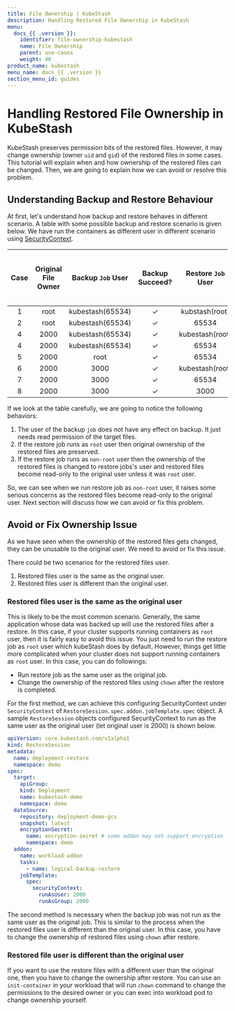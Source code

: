 ```yaml
---
title: File Ownership | KubeStash
description: Handling Restored File Ownership in KubeStash
menu:
  docs_{{ .version }}:
    identifier: file-ownership-kubestash
    name: File Ownership
    parent: use-cases
    weight: 40
product_name: kubestash
menu_name: docs_{{ .version }}
section_menu_id: guides
---
```


# Handling Restored File Ownership in KubeStash

KubeStash preserves permission bits of the restored files. However, it may change ownership (owner `uid` and `gid`) of the restored files in some cases. This tutorial will explain when and how ownership of the restored files can be changed. Then, we are going to explain how we can avoid or resolve this problem.

## Understanding Backup and Restore Behaviour

At first, let's understand how backup and restore behaves in different scenario. A table with some possible backup and restore scenario is given below. We have run the containers as different user in different scenario using [SecurityContext](https://kubernetes.io/docs/tasks/configure-pod-container/security-context/).

| Case | Original File Owner | Backup `Job` User | Backup Succeed? | Restore `Job` User | Restore Succeed? | Restored File Owner | Restored File Editable to Original Owner? |
|:----:|:-------------------:|:-----------------:|:---------------:|:------------------:|:----------------:|:-------------------:|:-----------------------------------------:|
|  1   |        root         | kubestash(65534)  |    &#10003;     |   kubstash(root)   |     &#10003;     |        root         |                 &#10003;                  |
|  2   |        root         | kubestash(65534)  |    &#10003;     |       65534        |     &#10003;     |        root         |                 &#10007;                  |
|  4   |        2000         | kubestash(65534)  |    &#10003;     |  kubestash(root)   |     &#10003;     |        2000         |                 &#10003;                  |      
|  4   |        2000         | kubestash(65534)  |    &#10003;     |       65534        |     &#10003;     |        65534        |                 &#10007;                  |
|  5   |        2000         |       root        |    &#10003;     |       65534        |     &#10003;     |        65534        |                 &#10007;                  |
|  6   |        2000         |       3000        |    &#10003;     |  kubestash(root)   |     &#10003;     |        2000         |                 &#10003;                  |  
|  7   |        2000         |       3000        |    &#10003;     |       65534        |     &#10003;     |        65534        |                 &#10007;                  |
|  8   |        2000         |       3000        |    &#10003;     |        3000        |     &#10003;     |        3000         |                 &#10007;                  |

If we look at the table carefully, we are going to notice the following behaviors:

1. The user of the backup `job` does not have any effect on backup. It just needs read permission of the target files.
2. If the restore job runs as `root` user then original ownership of the restored files are preserved.
3. If the restore job runs as `non-root` user then the ownership of the restored files is changed to restore jobs's user and restored files become read-only to the original user unless it was `root` user.

So, we can see when we run restore job as `non-root` user, it raises some serious concerns as the restored files become read-only to the original user. Next section will discuss how we can avoid or fix this problem.

## Avoid or Fix Ownership Issue

As we have seen when the ownership of the restored files gets changed, they can be unusable to the original user. We need to avoid or fix this issue.

There could be two scenarios for the restored files user.

1. Restored files user is the same as the original user.
2. Restored files user is different than the original user.

### Restored files user is the same as the original user

This is likely to be the most common scenario. Generally, the same application whose data was backed up will use the restored files after a restore. In this case, if your cluster supports running containers as `root` user, then it is fairly easy to avoid this issue. You just need to run the restore job as `root` user which kubeStash does by default. However, things get little more complicated when your cluster does not support running containers as `root` user. In this case, you can do followings:

- Run restore job as the same user as the original job.
- Change the ownership of the restored files using `chown` after the restore is completed.

For the first method, we can achieve this configuring SecurityContext under `SecurityContext` of `RestoreSession.spec.addon.jobTemplate.spec` object. A sample `RestoreSession` objects configured SecurityContext to run as the same user as the original user (let original user is 2000) is shown below.

```yaml
apiVersion: core.kubestash.com/v1alpha1
kind: RestoreSession
metadata:
  name: deployment-restore
  namespace: demo
spec:
  target:
    apiGroup:
    kind: Deployment
    name: kubestash-demo
    namespace: demo
  dataSource:
    repository: deployment-demo-gcs
    snapshot: latest
    encryptionSecret:
      name: encryption-secret # some addon may not support encryption
      namespace: demo
  addon:
    name: workload-addon
    tasks:
      - name: logical-backup-restore
    jobTemplate:
      spec:
        securityContext:
          runAsUser: 2000
          runAsGroup: 2000
```

The second method is necessary when the backup job was not run as the same user as the original job. This is similar to the process when the restored files user is different than the original user. In this case, you have to change the ownership of restored files using `chown` after restore.

### Restored file user is different than the original user

If you want to use the restore files with a different user than the original one, then you have to change the ownership after restore. You can use an `init-container` in your workload that will run `chown` command to change the permissions to the desired owner or you can exec into workload pod to change ownership yourself.
